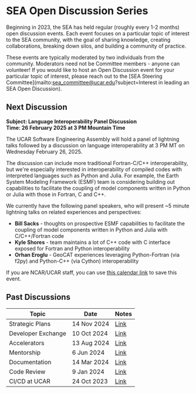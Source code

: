 # SEA Open Discussion Series

Beginning in 2023, the SEA has held regular (roughly every 1-2 months) open
discussion events. Each event focuses on a particular topic of interest to the
SEA community, with the goal of sharing knowledge, creating collaborations,
breaking down silos, and building a community of practice.

These events are typically moderated by two individuals from the community.
Moderators need not be Committee members - anyone can volunteer! If you would
like to host an Open Discussion event for your particular topic of interest,
please reach out to the [SEA Steering
Committee](mailto:sea_committee@ucar.edu?subject=Interest in leading an SEA Open Discussion).

## Next Discussion

**Subject: Language Interoperability Panel Discussion**  
**Time: 26 February 2025 at 3 PM Mountain Time**

The UCAR Software Engineering Assembly will hold a panel of lightning talks
followed by a discussion on language interoperability at 3 PM MT on Wednesday
February 26, 2025.

The discussion can include more traditional Fortran-C/C++ interoperability, but
we're especially interested in interoperability of compiled codes with
interpreted languages such as Python and Julia. For example, the Earth System
Modeling Framework (ESMF) team is considering building out capabilities to
facilitate the coupling of model components written in Python or Julia with
those in Fortran, C and C++.

We currently have the following panel speakers, who will present ~5 minute
lightning talks on related experiences and perspectives:

* **Bill Sacks** - thoughts on prospective ESMF capabilities to facilitate the
  coupling of model components written in Python and Julia with C/C++/Fortran
  code
* **Kyle Shores** - team maintains a lot of C++ code with C interface exposed
  for Fortran and Python interoperability
* **Orhan Eroglu** - GeoCAT experiences leveraging Python-Fortran (via f2py) and
  Python-C++  (via Cython) interoperability

If you are NCAR/UCAR staff, you can use [this calendar
link](https://calendar.google.com/calendar/event?action=TEMPLATE&tmeid=MDVhOGVuNDNqZWRlcHYwaG1nZjR1aGM1cDAgdmFuZGVyd2JAdWNhci5lZHU&tmsrc=vanderwb%40ucar.edu)
to save this event.

## Past Discussions

| Topic                 | Date        | Notes |
| -----                 | ----        | ----- |
| Strategic Plans       | 14 Nov 2024 | [Link](https://docs.google.com/document/d/1e2kAyUePe5YQcWpw5jX2NoKI8QCIs0cg4UrW8-KcV34/edit?usp=drive_link) |
| Developer Exchange    | 10 Oct 2024 | [Link](https://docs.google.com/document/d/1k-Q7Uor3SEjBFVuTwD2Zj-G9SD7wKiuHAtjLZ2H4ljM/edit?usp=sharing)    |
| Accelerators          | 13 Aug 2024 | [Link](https://docs.google.com/document/d/18cQ0j3FcfFg-bmgvNw1yv7mBw0qvgJHeZovcSOrv_lE/edit?usp=drive_link) |
| Mentorship            | 6 Jun 2024  | [Link](https://docs.google.com/document/d/1kzO5-X5wCERdd0rJmpV4K-NBZLWCDakS5rRBKEo9New/edit?usp=drive_link) |
| Documentation         | 14 Mar 2024 | [Link](https://docs.google.com/document/d/1yCuHm0QwbEreKrhUQkghK49ip54i_qvw0pPxAR-u2Uw/edit?usp=drive_link) |
| Code Review           | 9 Jan 2024  | [Link](https://docs.google.com/document/d/1Tc5_pGy30tSld5uWKxZfp07BhzYdoH3HT7_PUmIMkQQ/edit?usp=drive_link) |
| CI/CD at UCAR         | 24 Oct 2023 | [Link](https://docs.google.com/document/d/1JrsNadn8I__tWA38OE2DFloZYI8kATC9NQgVMWaeXCA/edit?usp=drive_link) |
